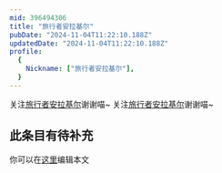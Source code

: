 ```yaml
---
mid: 396494306
title: "旅行者安拉基尔"
pubDate: "2024-11-04T11:22:10.188Z"
updatedDate: "2024-11-04T11:22:10.188Z"
profile:
  {
    Nickname: ["旅行者安拉基尔"],
  }
---
```


关注[旅行者安拉基尔](https://space.bilibili.com/396494306)谢谢喵~ 关注[旅行者安拉基尔](https://space.bilibili.com/396494306)谢谢喵~

## 此条目有待补充
你可以在[这里](https://github.com/Yuhanawa/VTuber.ICU-Content/edit/master/v/旅行者安拉基尔/index.md)编辑本文
